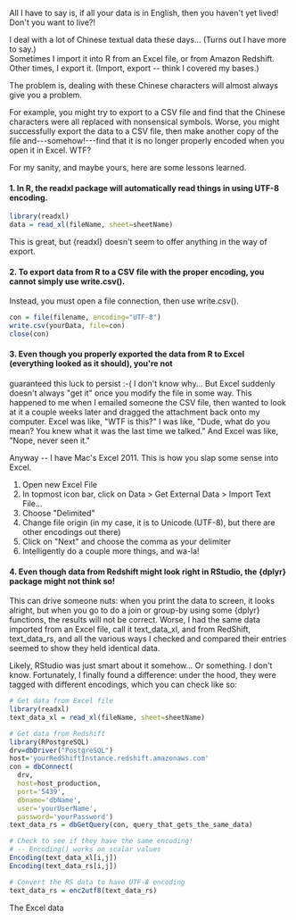 All I have to say is, if all your data is in English, then you haven't yet lived!  Don't you want to live?! 

I deal with a lot of Chinese textual data these days... (Turns out I have more to say.)  
Sometimes I import it into R from an Excel file, or from Amazon Redshift.  Other times,
I export it.  (Import, export -- think I covered my bases.)

The problem is, dealing with these Chinese characters will almost always give you a problem.  

For example, you might try to export to a CSV file and find that the Chinese characters were
all replaced with nonsensical symbols.  Worse, you might successfully export the data to a CSV
file, then make another copy of the file and---somehow!---find that it is no longer properly
encoded when you open it in Excel.  WTF?

For my sanity, and maybe yours, here are some lessons learned.

#### 1. In R, the readxl package will automatically read things in using UTF-8 encoding.
```R
library(readxl)
data = read_xl(fileName, sheet=sheetName)
```
This is great, but {readxl} doesn't seem to offer anything in the way of export.

#### 2. To export data from R to a CSV file with the proper encoding, you cannot simply use write.csv(). 
Instead, you must open a file connection, then use write.csv().
```R
con = file(filename, encoding="UTF-8")
write.csv(yourData, file=con)
close(con)
```

#### 3. Even though you properly exported the data from R to Excel (everything looked as it should), you're not
guaranteed this luck to persist :-(
I don't know why... But Excel suddenly doesn't always "get it" once you modify the file in some way.  This 
happened to me when I emailed someone the CSV file, then wanted to look at it a couple weeks later and dragged
the attachment back onto my computer.  Excel was like, "WTF is this?"  I was like, "Dude, what do you mean? 
You knew what it was the last time we talked."  And Excel was like, "Nope, never seen it." 

Anyway -- I have Mac's Excel 2011. This is how you slap some sense into Excel.

1. Open new Excel File
2. In topmost icon bar, click on Data > Get External Data > Import Text File...
3. Choose "Delimited"
4. Change file origin (in my case, it is to Unicode (UTF-8), but there are other encodings out there)
5. Click on "Next" and choose the comma as your delimiter
6. Intelligently do a couple more things, and wa-la! 


#### 4. Even though data from Redshift might look right in RStudio, the {dplyr} package might not think so!
This can drive someone nuts: when you print the data to screen, it looks alright, but when you go to
do a join or group-by using some {dplyr} functions, the results will not be correct.  Worse, I had the same
data imported from an Excel file, call it text_data_xl, and from RedShift, text_data_rs, and all the various ways
I checked and compared their entries seemed to show they held identical data.

Likely, RStudio was just smart about it somehow... Or something.  I don't know.  Fortunately, I finally found
a difference: under the hood, they were tagged with different encodings, which you can check like so:
```R
# Get data from Excel file
library(readxl)
text_data_xl = read_xl(fileName, sheet=sheetName)

# Get data from Redshift
library(RPostgreSQL)
drv=dbDriver("PostgreSQL")
host='yourRedShiftInstance.redshift.amazonaws.com'
con = dbConnect(
  drv, 
  host=host_production, 
  port='5439',
  dbname='dbName', 
  user='yourUserName', 
  password='yourPassword')
text_data_rs = dbGetQuery(con, query_that_gets_the_same_data)

# Check to see if they have the same encoding!
# -- Encoding() works on scalar values
Encoding(text_data_xl[i,j])
Encoding(text_data_rs[i,j])

# Convert the RS data to have UTF-8 encoding
text_data_rs = enc2utf8(text_data_rs)
```

The Excel data
